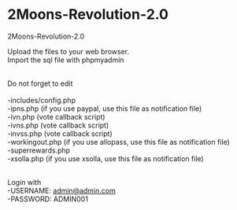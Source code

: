 # 2Moons-Revolution-2.0 
2Moons-Revolution-2.0 

Upload the files to your web browser.<br>
Import the sql file with phpmyadmin<br><br>

Do not forget to edit<br><br>
-includes/config.php<br>
-ipns.php (if you use paypal, use this file as notification file)<br>
-ivn.php  (vote callback script)<br>
-ivns.php (vote callback script)<br>
-invss.php (vote callback script)<br>
-workingout.php (if you use allopass, use this file as notification file)<br>
-superrewards.php<br>
-xsolla.php (if you use xsolla, use this file as notification file)<br><br>

Login with<br>
-USERNAME: admin@admin.com<br>
-PASSWORD: ADMIN001<br>
